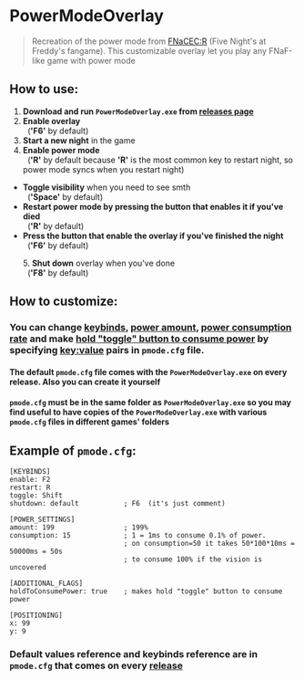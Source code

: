# PowerModeOverlay
> Recreation of the power mode from [FNaCEC:R](https://gamejolt.com/games/fnacecr/563650) (Five Night's at Freddy's fangame). This customizable overlay let you play any FNaF-like game with power mode

## How to use:
<ol>
  <li><b>Download and run <code>PowerModeOverlay.exe</code> from <a href="https://github.com/sensod9/PowerModeOverlay/releases">releases page</a></b></li>
  <li><b>Enable overlay</b><br />&nbsp;&nbsp;(<b>'F6'</b> by default)</li>
  <li><b>Start a new night</b> in the game</li>
  <li><b>Enable power mode</b><br />&nbsp;&nbsp;(<b>'R'</b> by default because <b>'R'</b> is the most common key to restart night, so power mode syncs when you restart night)</li>
</ol>
<ul>
  <li><b>Toggle visibility</b> when you need to see smth<br />&nbsp;&nbsp;(<b>'Space'</b> by default)</li>
  <li><b>Restart power mode by pressing the button that enables it if you've died</b><br />&nbsp;&nbsp;(<b>'R'</b> by default)</li>
  <li><b>Press the button that enable the overlay if you've finished the night</b><br />&nbsp;&nbsp;(<b>'F6'</b> by default)</li>
</ul>
<ol>
5. <b>Shut down</b> overlay when you've done<br />&nbsp;&nbsp;(<b>'F8'</b> by default)
</ol>

## How to customize:
### You can change **<ins>keybinds</ins>**, **<ins>power amount</ins>**, **<ins>power consumption rate</ins>** and make **<ins>hold "toggle" button to consume power</ins>**  by specifying **<ins>key:value</ins>** pairs in `pmode.cfg` file.
#### The default `pmode.cfg` file comes with the `PowerModeOverlay.exe` on every release. Also you can create it yourself
#### `pmode.cfg` must be in the same folder as `PowerModeOverlay.exe` so you may find useful to have copies of the `PowerModeOverlay.exe` with various `pmode.cfg` files in different games' folders
## Example of `pmode.cfg`:
```
[KEYBINDS]
enable: F2
restart: R
toggle: Shift
shutdown: default           ; F6  (it's just comment)

[POWER_SETTINGS]
amount: 199     	        ; 199%
consumption: 15 	        ; 1 = 1ms to consume 0.1% of power. 
                 	        ; on consumption=50 it takes 50*100*10ms = 50000ms = 50s
               	 	        ; to consume 100% if the vision is uncovered

[ADDITIONAL_FLAGS]
holdToConsumePower: true 	; makes hold "toggle" button to consume power

[POSITIONING]
x: 99
y: 9
```
### Default values reference and keybinds reference are in `pmode.cfg` that comes on every [release](https://github.com/sensod9/PowerModeOverlay/releases)
